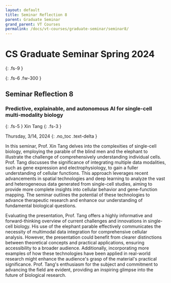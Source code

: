 ```yaml
---
layout: default
title: Seminar Reflection 8
parent: Graduate Seminar
grand_parent: VT Courses
permalink: /docs/vt-courses/graduate-seminar/seminar8/
---
```


# CS Graduate Seminar Spring 2024
{: .fs-9 }
<!-- ./grace/main.py is the main file to kick off experiments. -->
{: .fs-6 .fw-300 }

## Seminar Reflection 8

### Predictive, explainable, and autonomous AI for single-cell multi-modality biology
{: .fs-5 }
Xin Tang
{: .fs-3 }

Thursday, 3/14, 2024
{: .no_toc .text-delta }

In this seminar, Prof. Xin Tang delves into the complexities of single-cell biology, employing the parable of the blind men and the elephant to illustrate the challenge of comprehensively understanding individual cells. Prof. Tang discusses the significance of integrating multiple data modalities, such as gene expression and electrophysiology, to gain a fuller understanding of cellular functions. This approach leverages recent advancements in spatial technologies and deep learning to analyze the vast and heterogeneous data generated from single-cell studies, aiming to provide more complete insights into cellular behavior and gene-function mapping. The seminar outlines the potential of these technologies to advance therapeutic research and enhance our understanding of fundamental biological questions.

Evaluating the presentation, Prof. Tang offers a highly informative and forward-thinking overview of current challenges and innovations in single-cell biology. His use of the elephant parable effectively communicates the necessity of multimodal data integration for comprehensive cellular analysis. However, the presentation could benefit from clearer distinctions between theoretical concepts and practical applications, ensuring accessibility to a broader audience. Additionally, incorporating more examples of how these technologies have been applied in real-world research might enhance the audience's grasp of the material's practical significance. Prof. Tang's enthusiasm for the subject and commitment to advancing the field are evident, providing an inspiring glimpse into the future of biological research.